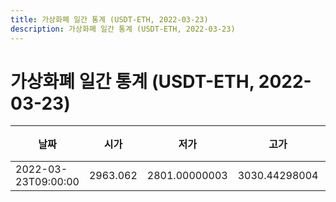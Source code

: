 ```yaml
---
title: 가상화폐 일간 통계 (USDT-ETH, 2022-03-23)
description: 가상화폐 일간 통계 (USDT-ETH, 2022-03-23)
---
```


가상화폐 일간 통계 (USDT-ETH, 2022-03-23)
===

|날짜|시가|저가|고가|종가|비고|
|--|--|--|--|--|--|
|2022-03-23T09:00:00|2963.062|2801.00000003|3030.44298004|2967.46918003|    |
